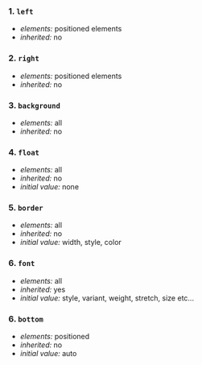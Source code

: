 ### 1. `left`

* *elements:* positioned elements
* *inherited:* no


### 2. `right`

* *elements:* positioned elements
* *inherited:* no

### 3. `background`

* *elements:* all
* *inherited:* no

### 4. `float`

* *elements:* all
* *inherited:* no
* *initial value:* none

### 5. `border`

* *elements:* all
* *inherited:* no
* *initial value:* width, style, color


### 6. `font`

* *elements:* all
* *inherited:* yes
* *initial value:* style, variant, weight, stretch, size etc...

### 6. `bottom`

* *elements:* positioned
* *inherited:* no
* *initial value:* auto


